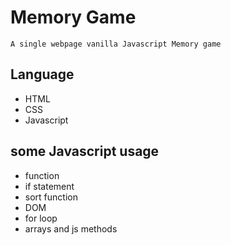 # Memory Game

`A single webpage vanilla Javascript Memory game`

## Language 

* HTML
* CSS
* Javascript

## some Javascript usage

* function 
* if statement
* sort function
* DOM
* for loop
* arrays and js methods